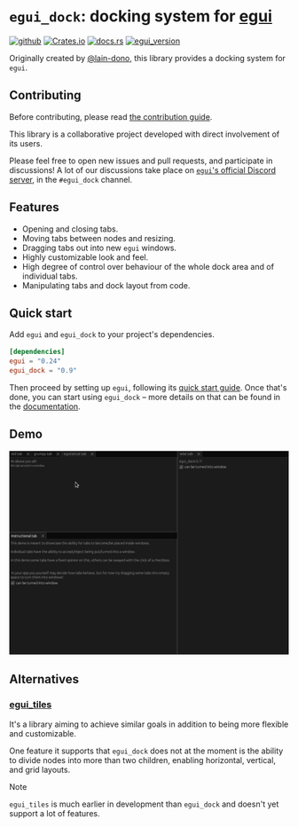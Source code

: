 # `egui_dock`: docking system for [egui](https://github.com/emilk/egui)

[![github](https://img.shields.io/badge/github-Adanos020/egui_dock-8da0cb?logo=github)](https://github.com/Adanos020/egui_dock)
[![Crates.io](https://img.shields.io/crates/v/egui_dock)](https://crates.io/crates/egui_dock)
[![docs.rs](https://img.shields.io/docsrs/egui_dock)](https://docs.rs/egui_dock/)
[![egui_version](https://img.shields.io/badge/egui-0.24-blue)](https://github.com/emilk/egui)

Originally created by [@lain-dono](https://github.com/lain-dono), this library provides a docking system for `egui`.

## Contributing

Before contributing, please read [the contribution guide](CONTRIBUTING.md).

This library is a collaborative project developed with direct involvement of its users.

Please feel free to open new issues and pull requests, and participate in discussions!
A lot of our discussions take place on [`egui`'s official Discord server](https://discord.gg/JFcEma9bJq),
in the `#egui_dock` channel.

## Features

- Opening and closing tabs.
- Moving tabs between nodes and resizing.
- Dragging tabs out into new `egui` windows.
- Highly customizable look and feel.
- High degree of control over behaviour of the whole dock area and of individual tabs.
- Manipulating tabs and dock layout from code.

## Quick start

Add `egui` and `egui_dock` to your project's dependencies.

```toml
[dependencies]
egui = "0.24"
egui_dock = "0.9"
```

Then proceed by setting up `egui`, following its [quick start guide](https://github.com/emilk/egui#quick-start).
Once that's done, you can start using `egui_dock` – more details on that can be found in the
[documentation](https://docs.rs/egui_dock/latest/egui_dock/).

## Demo

![demo](images/demo.gif "Demo")

## Alternatives

### [egui_tiles](https://github.com/rerun-io/egui_tiles) 

It's a library aiming to achieve similar goals in addition to being more flexible and customizable.

One feature it supports that `egui_dock` does not at the moment is the ability to divide nodes into more than two children,
enabling horizontal, vertical, and grid layouts.

> [!NOTE]
> `egui_tiles` is much earlier in development than `egui_dock` and doesn't yet support a lot of features.
